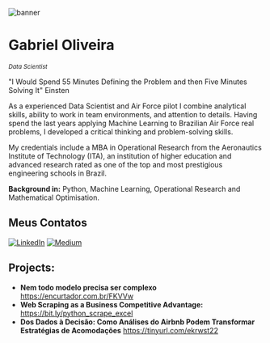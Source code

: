 ![banner](https://github.com/GabrielSOliveir/GabrielSOliveir/assets/130519466/33872591-5376-43ec-ae42-345ea8da16da)
# Gabriel Oliveira
<sub>*Data Scientist*</sub>

"I Would Spend 55 Minutes Defining the Problem and then Five Minutes Solving It" Einsten

As a experienced Data Scientist and Air Force pilot I combine analytical skills, ability to work in team environments, and attention to details. Having spend the last years applying Machine Learning to Brazilian Air Force real problems, I developed a critical thinking and problem-solving skills.

My credentials include a MBA in Operational Research from the Aeronautics Institute of Technology (ITA), an institution of higher education and advanced research rated as one of the top and most prestigious engineering schools in Brazil.

**Background in:** Python, Machine Learning, Operational Research and Mathematical Optimisation.

## Meus Contatos

[![LinkedIn](https://img.icons8.com/ios-filled/50/0077b5/linkedin.png)](https://www.linkedin.com/in/gabriel-oliveira-1aa212270)
[![Medium](https://img.icons8.com/ios-filled/50/000000/medium-new.png)](https://medium.com/@goliveira11232)

## Projects:

* **Nem todo modelo precisa ser complexo** https://encurtador.com.br/FKVVw 
* **Web Scraping as a Business Competitive Advantage:** https://bit.ly/python_scrape_excel
* **Dos Dados à Decisão: Como Análises do Airbnb Podem Transformar Estratégias de Acomodações** https://tinyurl.com/ekrwst22



